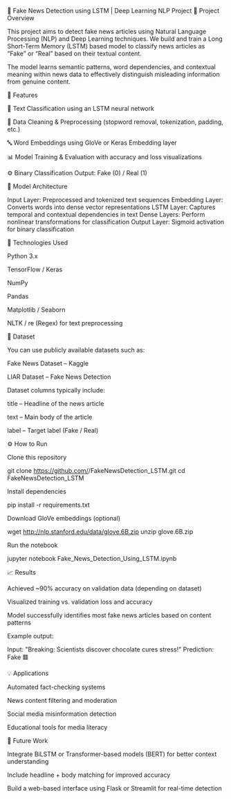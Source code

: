 🧠 Fake News Detection using LSTM | Deep Learning NLP Project
📘 Project Overview

This project aims to detect fake news articles using Natural Language Processing (NLP) and Deep Learning techniques.
We build and train a Long Short-Term Memory (LSTM) based model to classify news articles as “Fake” or “Real” based on their textual content.

The model learns semantic patterns, word dependencies, and contextual meaning within news data to effectively distinguish misleading information from genuine content.

🚀 Features

📰 Text Classification using an LSTM neural network

🧹 Data Cleaning & Preprocessing (stopword removal, tokenization, padding, etc.)

🔤 Word Embeddings using GloVe or Keras Embedding layer

📊 Model Training & Evaluation with accuracy and loss visualizations

⚙️ Binary Classification Output: Fake (0) / Real (1)

🧩 Model Architecture

Input Layer: Preprocessed and tokenized text sequences
Embedding Layer: Converts words into dense vector representations
LSTM Layer: Captures temporal and contextual dependencies in text
Dense Layers: Perform nonlinear transformations for classification
Output Layer: Sigmoid activation for binary classification

🧠 Technologies Used

Python 3.x

TensorFlow / Keras

NumPy

Pandas

Matplotlib / Seaborn

NLTK / re (Regex) for text preprocessing

📁 Dataset

You can use publicly available datasets such as:

Fake News Dataset – Kaggle

LIAR Dataset – Fake News Detection

Dataset columns typically include:

title – Headline of the news article

text – Main body of the article

label – Target label (Fake / Real)

⚙️ How to Run

Clone this repository

git clone https://github.com/<your-username>/FakeNewsDetection_LSTM.git
cd FakeNewsDetection_LSTM


Install dependencies

pip install -r requirements.txt


Download GloVe embeddings (optional)

wget http://nlp.stanford.edu/data/glove.6B.zip
unzip glove.6B.zip


Run the notebook

jupyter notebook Fake_News_Detection_Using_LSTM.ipynb

📈 Results

Achieved ~90% accuracy on validation data (depending on dataset)

Visualized training vs. validation loss and accuracy

Model successfully identifies most fake news articles based on content patterns

Example output:

Input:  "Breaking: Scientists discover chocolate cures stress!"
Prediction:  Fake 🟥

💡 Applications

Automated fact-checking systems

News content filtering and moderation

Social media misinformation detection

Educational tools for media literacy

🧩 Future Work

Integrate BiLSTM or Transformer-based models (BERT) for better context understanding

Include headline + body matching for improved accuracy

Build a web-based interface using Flask or Streamlit for real-time detection
